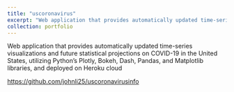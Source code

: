 ```yaml
---
title: "uscoronavirus"
excerpt: "Web application that provides automatically updated time-series visualizations and future statistical projections on COVID-19 in the United States, utilizing Python’s Plotly, Bokeh, Dash, Pandas, and Matplotlib libraries, and deployed on Heroku cloud"
collection: portfolio
---
```

Web application that provides automatically updated time-series visualizations and future statistical projections on COVID-19 in the United States, utilizing Python’s Plotly, Bokeh, Dash, Pandas, and Matplotlib libraries, and deployed on Heroku cloud

https://github.com/johnli25/uscoronavirusinfo